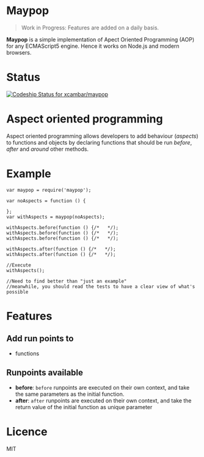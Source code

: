 # Maypop

> Work in Progress: Features are added on a daily basis.

__Maypop__ is a simple implementation of Apect Oriented Programming (AOP) for any ECMAScript5 engine.
Hence it works on Node.js and modern browsers.

# Status

[ ![Codeship Status for xcambar/maypop](https://www.codeship.io/projects/e9fb6f50-ca97-0130-5ff8-0ac4a233f6f3/status?branch=master) ](https://www.codeship.io/projects/4840)

# Aspect oriented programming

Aspect oriented programming allows developers to add behaviour (_aspects_) to functions and
objects by declaring functions that should be run _before_, _after_ and _around_ other methods.

# Example

    var maypop = require('maypop');

    var noAspects = function () {

    };
    var withAspects = maypop(noAspects);

    withAspects.before(function () {/*   */);
    withAspects.before(function () {/*   */);
    withAspects.before(function () {/*   */);

    withAspects.after(function () {/*   */);
    withAspects.after(function () {/*   */);

    //Execute
    withAspects();

    //Need to find better than "just an example"
    //meanwhile, you should read the tests to have a clear view of what's possible

# Features

## Add run points to

* functions

## Runpoints available

* __before__: `before` runpoints are executed on their own context, and take the same parameters as the initial function.
* __after__: `after` runpoints are executed on their own context, and take the return value of the initial function as unique parameter

# Licence

MIT


